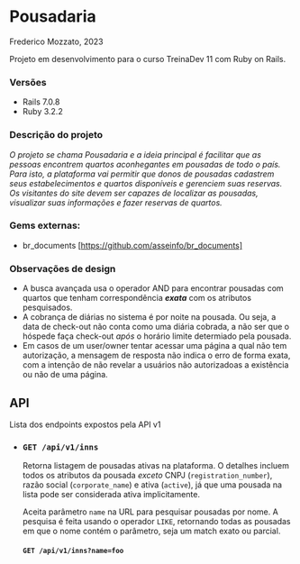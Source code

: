 # Pousadaria
Frederico Mozzato, 2023

Projeto em desenvolvimento para o curso TreinaDev 11 com Ruby on Rails.

### Versões

- Rails 7.0.8
- Ruby 3.2.2


### Descrição do projeto

*O projeto se chama Pousadaria e a ideia principal é facilitar que as pessoas encontrem quartos aconhegantes em pousadas de todo o país. Para isto, a plataforma vai permitir que donos de pousadas cadastrem seus estabelecimentos e quartos disponíveis e gerenciem suas reservas. Os visitantes do site devem ser capazes de localizar as pousadas, visualizar suas informações e fazer reservas de quartos.*


### Gems externas:

- br_documents [https://github.com/asseinfo/br_documents]


### Observações de design

- A busca avançada usa o operador AND para encontrar pousadas com quartos que tenham correspondência ***exata*** com os atributos pesquisados.
- A cobrança de diárias no sistema é por noite na pousada. Ou seja, a data de check-out não conta como uma diária cobrada, a não ser que o hóspede faça check-out *após* o horário limite determiado pela pousada.
- Em casos de um user/owner tentar acessar uma página a qual não tem autorização, a mensagem de resposta não indica o erro de forma exata, com a intenção de não revelar a usuários não autorizadoas a existência ou não de uma página.


## API

Lista dos endpoints expostos pela API v1

- ### `GET /api/v1/inns`
  Retorna listagem de pousadas ativas na plataforma. O detalhes incluem todos os atributos da pousada *exceto* CNPJ (`registration_number`), razão social (`corporate_name`) e ativa (`active`), já que uma pousada na lista pode ser considerada ativa implicitamente.

  Aceita parâmetro `name` na URL para pesquisar pousadas por nome. A pesquisa é feita usando o operador `LIKE`, retornando todas as pousadas em que o nome contém o parâmetro, seja um match exato ou parcial.

  #### `GET /api/v1/inns?name=foo`



